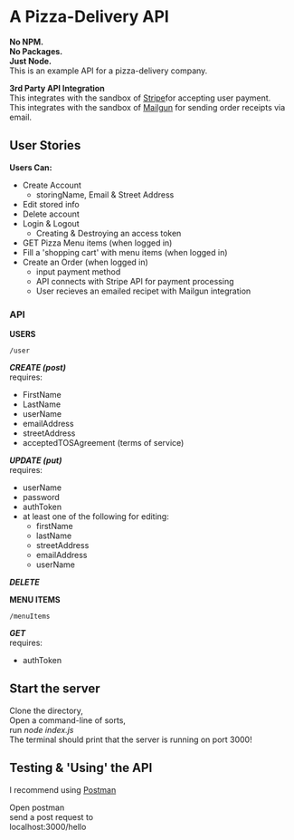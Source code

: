 # A Pizza-Delivery API

**No NPM.**  
**No Packages.**  
**Just Node.**  
This is an example API for a pizza-delivery company.  
  
**3rd Party API Integration**  
This integrates with the sandbox of [Stripe](https://stripe.com/)for accepting user payment.  
This integrates with the sandbox of [Mailgun](https://www.mailgun.com) for sending order receipts via email.  
  
## User Stories  
**Users Can:**  
- Create Account  
	- storingName, Email & Street Address  
- Edit stored info  
- Delete account  
- Login & Logout  
	- Creating & Destroying an access token  
- GET Pizza Menu items (when logged in)  
- Fill a 'shopping cart' with menu items (when logged in)  
- Create an Order (when logged in)  
	- input payment method  
	- API connects with Stripe API for payment processing  
	- User recieves an emailed recipet with Mailgun integration  
  
  
### API
**USERS**  

	/user  

***CREATE (post)***   
requires:  
- FirstName  
- LastName  
- userName  
- emailAddress  
- streetAddress  
- acceptedTOSAgreement (terms of service)

***UPDATE (put)***  
requires:  
- userName  
- password  
- authToken  
- at least one of the following for editing:  
	- firstName  
	- lastName  
	- streetAddress  
	- emailAddress  
	- userName  

***DELETE***   


**MENU ITEMS**  

	/menuItems  

***GET***  
requires:  
- authToken  



	



## Start the server
Clone the directory,  
Open a command-line of sorts,  
run _node index.js_  
The terminal should print that the server is running on port 3000!

## Testing & 'Using' the API
I recommend using [Postman](https://www.getpostman.com/)  

Open postman  
send a post request to  
localhost:3000/hello
